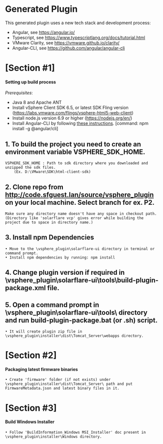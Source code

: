 Generated Plugin
================
This generated plugin uses a new tech stack and development process:
- Angular, see https://angular.io/
- Typescript, see https://www.typescriptlang.org/docs/tutorial.html
- VMware Clarity, see https://vmware.github.io/clarity/
- Angular-CLI, see https://github.com/angular/angular-cli


[Section #1]
=============
#### Setting up build process
*Prerequisites*: 
- Java 8 and Apache ANT
- Install vSphere Client SDK 6.5, or latest SDK Fling version (https://labs.vmware.com/flings/vsphere-html5-web-client)
- Install node.js version 6.9 or higher (https://nodejs.org/en/)
- Install Angular-CLI by following [these instructions](https://github.com/angular/angular-cli#installation). [command:  npm install -g @angular/cli]
   

## 1. To build the project you need to create an environment variable VSPHERE_SDK_HOME.
	
	VSPHERE_SDK_HOME : Path to sdk directory where you downloaded and unzipped the sdk files.
		(Ex. D:\VMware\SDK\html-client-sdk)
	
## 2. Clone repo from http://code.sfguest.lan/source/vsphere_plugin on your local machine. Select branch for ex. P2.
	Make sure any directory name doesn't have any space in checkout path. (Directory like 'solarflare vcp' gives error while building the project due to space in directory name.) 

## 3. Install npm Dependencies 
	• Move to the \vsphere_plugin\solarflare-ui directory in terminal or command prompt.
	• Install npm dependencies by running: npm install 

## 4. Change plugin version if required in \vsphere_plugin\solarflare-ui\tools\build-plugin-package.xml file. 

## 5. Open a command prompt in \vsphere_plugin\solarflare-ui\tools\ directory and run build-plugin-package.bat (or .sh) script. 
    • It will create plugin zip file in \vsphere_plugin\installer\dist\Tomcat_Server\webapps directory.


[Section #2]
=============
#### Packaging latest firmware binaries
    • Create 'firmware' folder (if not exists) under  \vsphere_plugin\installer\dist\Tomcat_Server\ path and put FirmwareMetadata.json and latest binary files in it.
    
[Section #3]
=============
#### Build Windows Installer
    • Follow 'BuildInformation_Windows MSI_Installer' doc present in \vsphere_plugin\installer\Windows directory. 

